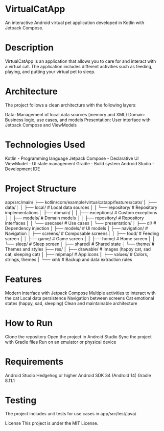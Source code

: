 # VirtualCatApp
An interactive Android virtual pet application developed in Kotlin with Jetpack Compose.

# Description
VirtualCatApp is an application that allows you to care for and interact with a virtual cat. The application includes different activities such as feeding, playing, and putting your virtual pet to sleep.

# Architecture
The project follows a clean architecture with the following layers:

Data: Management of local data sources (memory and XML)
Domain: Business logic, use cases, and models
Presentation: User interface with Jetpack Compose and ViewModels

# Technologies Used

Kotlin - Programming language
Jetpack Compose - Declarative UI
ViewModel - UI state management
Gradle - Build system
Android Studio - Development IDE

# Project Structure
app/src/main/
├── kotlin/com/example/virtualcatapp/features/cats/
│   ├── data/
│   │   ├── local/          # Local data sources
│   │   └── repository/     # Repository implementations
│   ├── domain/
│   │   ├── exceptions/     # Custom exceptions
│   │   ├── models/         # Domain models
│   │   ├── repository/     # Repository interfaces
│   │   └── usecase/       # Use cases
│   └── presentation/
│       ├── di/            # Dependency injection
│       ├── models/        # UI models
│       ├── navigation/    # Navigation
│       ├── screens/       # Composable screens
│       │   ├── food/      # Feeding screen
│       │   ├── game/      # Game screen
│       │   ├── home/      # Home screen
│       │   └── sleep/     # Sleep screen
│       ├── shared/        # Shared state
│       └── theme/         # Themes and styles
├── res/
│   ├── drawable/          # Images (happy cat, sad cat, sleeping cat)
│   ├── mipmap/           # App icons
│   ├── values/           # Colors, strings, themes
│   └── xml/              # Backup and data extraction rules

# Features

Modern interface with Jetpack Compose
Multiple activities to interact with the cat
Local data persistence
Navigation between screens
Cat emotional states (happy, sad, sleeping)
Clean and maintainable architecture

# How to Run
Clone the repository
Open the project in Android Studio
Sync the project with Gradle files
Run on an emulator or physical device

# Requirements
Android Studio Hedgehog or higher
Android SDK 34 (Android 14)
Gradle 8.11.1

# Testing
The project includes unit tests for use cases in app/src/test/java/

License
This project is under the MIT License.
